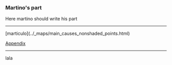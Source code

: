### Martino's part

Here martino should write his part


<hr>
[marticulo](../_maps/main_causes_nonshaded_points.html)

[Appendix](appendix.md)

<hr>
lala
